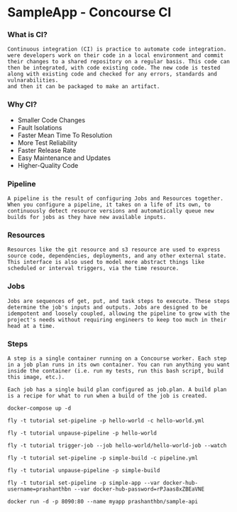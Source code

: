 # SampleApp - Concourse CI

### What is CI?
    Continuous integration (CI) is practice to automate code integration.
    were developers work on their code in a local environment and commit their changes to a shared repository on a regular basis. This code can then be integrated, with code existing code. The new code is tested along with existing code and checked for any errors, standards and vulnarabilities.
    and then it can be packaged to make an artifact.
### Why CI?
   - Smaller Code Changes
   - Fault Isolations
   - Faster Mean Time To Resolution
   - More Test Reliability
   - Faster Release Rate
   - Easy Maintenance and Updates
   - Higher-Quality Code
### Pipeline
    A pipeline is the result of configuring Jobs and Resources together. When you configure a pipeline, it takes on a life of its own, to continuously detect resource versions and automatically queue new builds for jobs as they have new available inputs.

### Resources
    Resources like the git resource and s3 resource are used to express source code, dependencies, deployments, and any other external state. This interface is also used to model more abstract things like scheduled or interval triggers, via the time resource.

### Jobs
    Jobs are sequences of get, put, and task steps to execute. These steps determine the job's inputs and outputs. Jobs are designed to be idempotent and loosely coupled, allowing the pipeline to grow with the project's needs without requiring engineers to keep too much in their head at a time.

### Steps
    A step is a single container running on a Concourse worker. Each step in a job plan runs in its own container. You can run anything you want inside the container (i.e. run my tests, run this bash script, build this image, etc.).
    
    Each job has a single build plan configured as job.plan. A build plan is a recipe for what to run when a build of the job is created.



`docker-compose up -d`

`fly -t tutorial set-pipeline -p hello-world -c hello-world.yml`

`fly -t tutorial unpause-pipeline -p hello-world`

`fly -t tutorial trigger-job --job hello-world/hello-world-job --watch`

`fly -t tutorial set-pipeline -p simple-build -c pipeline.yml`
 
`fly -t tutorial unpause-pipeline -p simple-build`

`fly -t tutorial set-pipeline -p simple-app --var docker-hub-username=prashanthbn --var docker-hub-password=rPJaas8xZBEaVNE`

`docker run -d -p 8090:80 --name myapp prashanthbn/sample-api`

